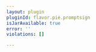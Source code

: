 ```yaml
---
layout: plugin
pluginId: flavor.pie.promptsign
isJarAvailable: true
error: ''
violations: []

---
```

